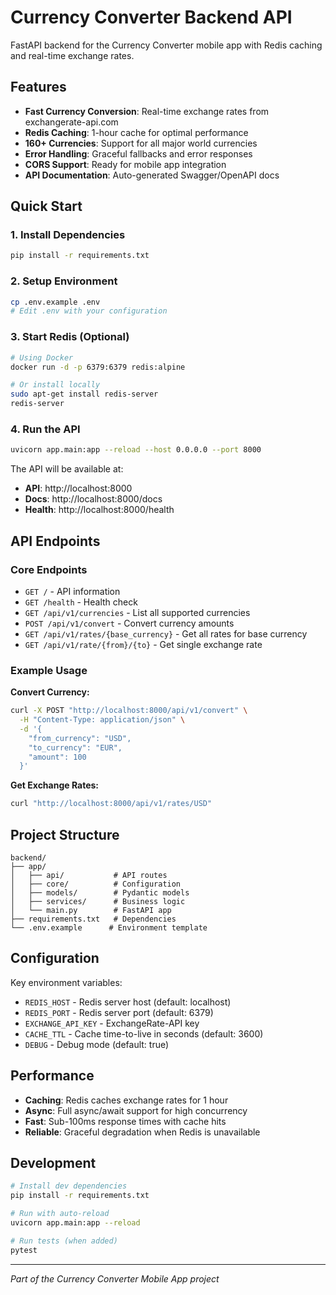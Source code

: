 # Currency Converter Backend API

FastAPI backend for the Currency Converter mobile app with Redis caching and real-time exchange rates.

## Features

- **Fast Currency Conversion**: Real-time exchange rates from exchangerate-api.com
- **Redis Caching**: 1-hour cache for optimal performance
- **160+ Currencies**: Support for all major world currencies
- **Error Handling**: Graceful fallbacks and error responses
- **CORS Support**: Ready for mobile app integration
- **API Documentation**: Auto-generated Swagger/OpenAPI docs

## Quick Start

### 1. Install Dependencies
```bash
pip install -r requirements.txt
```

### 2. Setup Environment
```bash
cp .env.example .env
# Edit .env with your configuration
```

### 3. Start Redis (Optional)
```bash
# Using Docker
docker run -d -p 6379:6379 redis:alpine

# Or install locally
sudo apt-get install redis-server
redis-server
```

### 4. Run the API
```bash
uvicorn app.main:app --reload --host 0.0.0.0 --port 8000
```

The API will be available at:
- **API**: http://localhost:8000
- **Docs**: http://localhost:8000/docs
- **Health**: http://localhost:8000/health

## API Endpoints

### Core Endpoints
- `GET /` - API information
- `GET /health` - Health check
- `GET /api/v1/currencies` - List all supported currencies
- `POST /api/v1/convert` - Convert currency amounts
- `GET /api/v1/rates/{base_currency}` - Get all rates for base currency
- `GET /api/v1/rate/{from}/{to}` - Get single exchange rate

### Example Usage

**Convert Currency:**
```bash
curl -X POST "http://localhost:8000/api/v1/convert" \
  -H "Content-Type: application/json" \
  -d '{
    "from_currency": "USD",
    "to_currency": "EUR", 
    "amount": 100
  }'
```

**Get Exchange Rates:**
```bash
curl "http://localhost:8000/api/v1/rates/USD"
```

## Project Structure

```
backend/
├── app/
│   ├── api/           # API routes
│   ├── core/          # Configuration
│   ├── models/        # Pydantic models
│   ├── services/      # Business logic
│   └── main.py        # FastAPI app
├── requirements.txt   # Dependencies
└── .env.example      # Environment template
```

## Configuration

Key environment variables:
- `REDIS_HOST` - Redis server host (default: localhost)
- `REDIS_PORT` - Redis server port (default: 6379)
- `EXCHANGE_API_KEY` - ExchangeRate-API key
- `CACHE_TTL` - Cache time-to-live in seconds (default: 3600)
- `DEBUG` - Debug mode (default: true)

## Performance

- **Caching**: Redis caches exchange rates for 1 hour
- **Async**: Full async/await support for high concurrency
- **Fast**: Sub-100ms response times with cache hits
- **Reliable**: Graceful degradation when Redis is unavailable

## Development

```bash
# Install dev dependencies
pip install -r requirements.txt

# Run with auto-reload
uvicorn app.main:app --reload

# Run tests (when added)
pytest
```

---
*Part of the Currency Converter Mobile App project*
